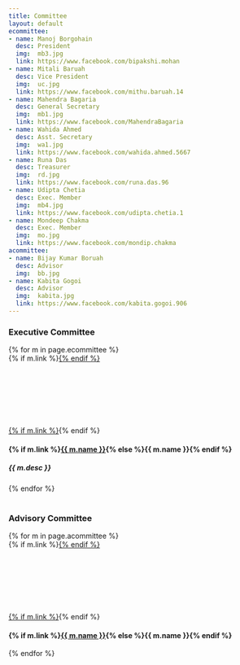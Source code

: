 ```yaml
---
title: Committee
layout: default
ecommittee:
- name: Manoj Borgohain
  desc: President
  img:  mb3.jpg
  link: https://www.facebook.com/bipakshi.mohan
- name: Mitali Baruah
  desc: Vice President
  img:  uc.jpg
  link: https://www.facebook.com/mithu.baruah.14
- name: Mahendra Bagaria
  desc: General Secretary
  img:  mb1.jpg
  link: https://www.facebook.com/MahendraBagaria
- name: Wahida Ahmed
  desc: Asst. Secretary
  img:  wa1.jpg
  link: https://www.facebook.com/wahida.ahmed.5667
- name: Runa Das
  desc: Treasurer
  img:  rd.jpg
  link: https://www.facebook.com/runa.das.96
- name: Udipta Chetia
  desc: Exec. Member
  img:  mb4.jpg
  link: https://www.facebook.com/udipta.chetia.1
- name: Mondeep Chakma
  desc: Exec. Member
  img:  mo.jpg
  link: https://www.facebook.com/mondip.chakma
acommittee:
- name: Bijay Kumar Boruah
  desc: Advisor
  img:  bb.jpg
- name: Kabita Gogoi
  desc: Advisor
  img:  kabita.jpg
  link: https://www.facebook.com/kabita.gogoi.906
---
```

### Executive Committee

<div class="committee">
{% for m in page.ecommittee %}
<div class="thumbnail">
{% if m.link %}<a href="{{ m.link }}">{% endif %}<div style="background:url(/files/committee/{{ m.img }}) center;margin:auto;background-size:cover;width:125px;height:125px"></div>{% if m.link %}</a>{% endif %}
<div class="caption">
<h4>{% if m.link %}<a href="{{ m.link }}">{{ m.name }}</a>{% else %}{{ m.name }}{% endif %}</h4>
<h5>{{ m.desc }}</h5>
</div>
</div>
{% endfor %}
</div>

<br/>

### Advisory Committee

<div class="committee a">
{% for m in page.acommittee %}
<div class="thumbnail">
{% if m.link %}<a href="{{ m.link }}">{% endif %}<div style="background:url(/files/committee/{{ m.img }}) center;margin:auto;background-size:cover;width:125px;height:125px"></div>{% if m.link %}</a>{% endif %}
<div class="caption">
<h4>{% if m.link %}<a href="{{ m.link }}">{{ m.name }}</a>{% else %}{{ m.name }}{% endif %}</h4>
<!-- <h5>{{ m.desc }}</h5> -->
</div>
</div>
{% endfor %}
</div>

